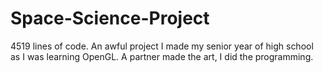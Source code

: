 # Space-Science-Project

4519 lines of code. An awful project I made my senior year of high school as I was learning OpenGL. A partner made the art, I did the programming.

